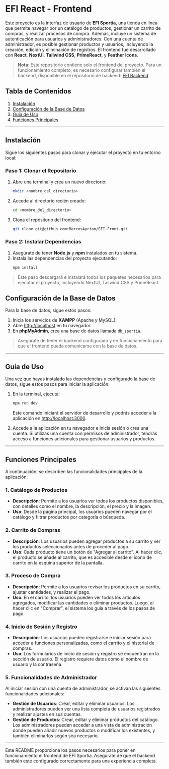 # EFI React - Frontend

Este proyecto es la interfaz de usuario de **EFI Sportia**, una tienda en línea que permite navegar por un catálogo de productos, gestionar un carrito de compras, y realizar procesos de compra. Además, incluye un sistema de autenticación para usuarios y administradores. Con una cuenta de administrador, es posible gestionar productos y usuarios, incluyendo la creación, edición y eliminación de registros. El frontend fue desarrollado con **React**, **NextUI**, **Tailwind CSS**, **PrimeReact**, y **Feather Icons**.

> **Nota**: Este repositorio contiene solo el frontend del proyecto. Para un funcionamiento completo, es necesario configurar también el backend, disponible en el repositorio de backend: [EFI Backend](https://github.com/tom1mvp/EFI_Backend.git)

## Tabla de Contenidos
1. [Instalación](#instalación)
2. [Configuración de la Base de Datos](#configuración-de-la-base-de-datos)
3. [Guía de Uso](#guía-de-uso)
4. [Funciones Principales](#funciones-principales)

---

## Instalación

Sigue los siguientes pasos para clonar y ejecutar el proyecto en tu entorno local:

### Paso 1: Clonar el Repositorio

1. Abre una terminal y crea un nuevo directorio: 
    ```bash
    mkdir <nombre_del_directorio>
    ```
2. Accede al directorio recién creado:
    ```bash
    cd <nombre_del_directorio>
    ```
3. Clona el repositorio del frontend:
    ```bash
    git clone git@github.com:MarcosAyrton/EFI-Front.git
    ```

### Paso 2: Instalar Dependencias

1. Asegúrate de tener **Node.js** y **npm** instalados en tu sistema.
2. Instala las dependencias del proyecto ejecutando:
    ```bash
    npm install
    ```

> Este paso descargará e instalará todos los paquetes necesarios para ejecutar el proyecto, incluyendo NextUI, Tailwind CSS y PrimeReact.

## Configuración de la Base de Datos

Para la base de datos, sigue estos pasos:

1. Inicia los servicios de **XAMPP** (Apache y MySQL).
2. Abre [http://localhost](http://localhost) en tu navegador.
3. En **phpMyAdmin**, crea una base de datos llamada `db_sportia`.

> Asegúrate de tener el backend configurado y en funcionamiento para que el frontend pueda comunicarse con la base de datos.

---

## Guía de Uso

Una vez que hayas instalado las dependencias y configurado la base de datos, sigue estos pasos para iniciar la aplicación:

1. En la terminal, ejecuta:
    ```bash
    npm run dev
    ```
   Este comando iniciará el servidor de desarrollo y podrás acceder a la aplicación en [http://localhost:3000](http://localhost:3000).

2. Accede a la aplicación en tu navegador e inicia sesión o crea una cuenta. Si utilizas una cuenta con permisos de administrador, tendrás acceso a funciones adicionales para gestionar usuarios y productos.

---

## Funciones Principales

A continuación, se describen las funcionalidades principales de la aplicación:

### 1. Catálogo de Productos

- **Descripción**: Permite a los usuarios ver todos los productos disponibles, con detalles como el nombre, la descripción, el precio y la imagen.
- **Uso**: Desde la página principal, los usuarios pueden navegar por el catálogo y filtrar productos por categoría o búsqueda.

### 2. Carrito de Compras

- **Descripción**: Los usuarios pueden agregar productos a su carrito y ver los productos seleccionados antes de proceder al pago.
- **Uso**: Cada producto tiene un botón de "Agregar al carrito". Al hacer clic, el producto se añade al carrito, que es accesible desde el ícono de carrito en la esquina superior de la pantalla.

### 3. Proceso de Compra

- **Descripción**: Permite a los usuarios revisar los productos en su carrito, ajustar cantidades, y realizar el pago.
- **Uso**: En el carrito, los usuarios pueden ver todos los artículos agregados, modificar las cantidades o eliminar productos. Luego, al hacer clic en "Comprar", el sistema los guía a través de los pasos de pago.

### 4. Inicio de Sesión y Registro

- **Descripción**: Los usuarios pueden registrarse e iniciar sesión para acceder a funciones personalizadas, como el carrito y el historial de compras.
- **Uso**: Los formularios de inicio de sesión y registro se encuentran en la sección de usuario. El registro requiere datos como el nombre de usuario y la contraseña.

### 5. Funcionalidades de Administrador

Al iniciar sesión con una cuenta de administrador, se activan las siguientes funcionalidades adicionales:

- **Gestión de Usuarios**: Crear, editar y eliminar usuarios. Los administradores pueden ver una lista completa de usuarios registrados y realizar ajustes en sus cuentas.
- **Gestión de Productos**: Crear, editar y eliminar productos del catálogo. Los administradores pueden acceder a una vista de administración donde pueden añadir nuevos productos o modificar los existentes, y también eliminarlos según sea necesario.

---

Este README proporciona los pasos necesarios para poner en funcionamiento el frontend de EFI Sportia. Asegúrate de que el backend también esté configurado correctamente para una experiencia completa.
